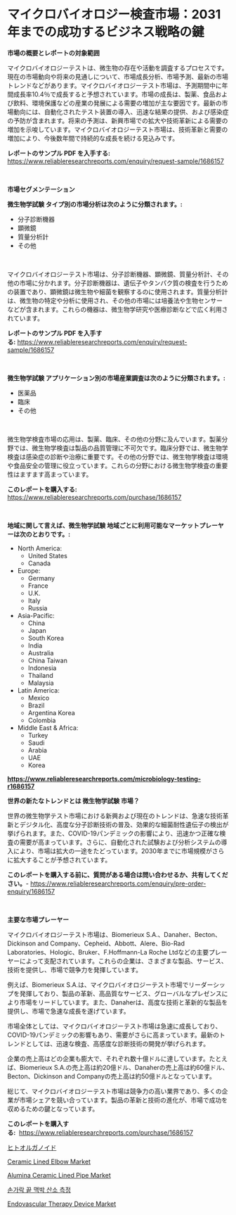 <p><h1>マイクロバイオロジー検査市場：2031年までの成功するビジネス戦略の鍵</h1></p><p><strong>市場の概要とレポートの対象範囲</strong></p>
<p><p>マイクロバイオロジーテストは、微生物の存在や活動を調査するプロセスです。現在の市場動向や将来の見通しについて、市場成長分析、市場予測、最新の市場トレンドなどがあります。マイクロバイオロジーテスト市場は、予測期間中に年間成長率10.4％で成長すると予想されています。市場の成長は、製薬、食品および飲料、環境保護などの産業の発展による需要の増加が主な要因です。最新の市場動向には、自動化されたテスト装置の導入、迅速な結果の提供、および感染症の予防が含まれます。将来の予測は、新興市場での拡大や技術革新による需要の増加を示唆しています。マイクロバイオロジーテスト市場は、技術革新と需要の増加により、今後数年間で持続的な成長を続ける見込みです。</p></p>
<p><strong>レポートのサンプル PDF を入手する:</strong> <a href="https://www.reliableresearchreports.com/enquiry/request-sample/1686157">https://www.reliableresearchreports.com/enquiry/request-sample/1686157</a></p>
<p>&nbsp;</p>
<p><strong>市場セグメンテーション</strong></p>
<p><strong>微生物学試験 タイプ別の市場分析は次のように分類されます。:</strong></p>
<p><ul><li>分子診断機器</li><li>顕微鏡</li><li>質量分析計</li><li>その他</li></ul></p>
<p>&nbsp;</p>
<p><p>マイクロバイオロジーテスト市場は、分子診断機器、顕微鏡、質量分析計、その他の市場に分かれます。分子診断機器は、遺伝子やタンパク質の検査を行うための装置であり、顕微鏡は微生物や細菌を観察するのに使用されます。質量分析計は、微生物の特定や分析に使用され、その他の市場には培養法や生物センサーなどが含まれます。これらの機器は、微生物学研究や医療診断などで広く利用されています。</p></p>
<p><strong>レポートのサンプル PDF を入手する:</strong>&nbsp;<a href="https://www.reliableresearchreports.com/enquiry/request-sample/1686157">https://www.reliableresearchreports.com/enquiry/request-sample/1686157</a></p>
<p>&nbsp;</p>
<p><strong> 微生物学試験 アプリケーション別の市場産業調査は次のように分類されます。:</strong></p>
<p><ul><li>医薬品</li><li>臨床</li><li>その他</li></ul></p>
<p>&nbsp;</p>
<p><p>微生物学検査市場の応用は、製薬、臨床、その他の分野に及んでいます。製薬分野では、微生物学検査は製品の品質管理に不可欠です。臨床分野では、微生物学検査は感染症の診断や治療に重要です。その他の分野では、微生物学検査は環境や食品安全の管理に役立っています。これらの分野における微生物学検査の重要性はますます高まっています。</p></p>
<p><strong>このレポートを購入する:</strong>&nbsp; <a href="https://www.reliableresearchreports.com/purchase/1686157">https://www.reliableresearchreports.com/purchase/1686157</a></p>
<p>&nbsp;</p>
<p><strong>地域に関して言えば、微生物学試験 地域ごとに利用可能なマーケットプレーヤーは次のとおりです。:</strong></p>
<p><ul>
    <li>
        North America:
        <ul>
            <li>United States</li>
            <li>Canada</li>
        </ul>
    </li>
    <li>
        Europe:
        <ul>
            <li>Germany</li>
            <li>France</li>
            <li>U.K.</li>
            <li>Italy</li>
            <li>Russia</li>
        </ul>
    </li>
    <li>
        Asia-Pacific:
        <ul>
            <li>China</li>
            <li>Japan</li>
            <li>South Korea</li>
            <li>India</li>
            <li>Australia</li>
            <li>China Taiwan</li>
            <li>Indonesia</li>
            <li>Thailand</li>
            <li>Malaysia</li>
        </ul>
    </li>
    <li>
        Latin America:
        <ul>
            <li>Mexico</li>
            <li>Brazil</li>
            <li>Argentina Korea</li>
            <li>Colombia</li>
        </ul>
    </li>
    <li>
        Middle East & Africa:
        <ul>
            <li>Turkey</li>
            <li>Saudi</li>
            <li>Arabia</li>
            <li>UAE</li>
            <li>Korea</li>
        </ul>
    </li>
    </ul></p>
<p><strong><a href="https://www.reliableresearchreports.com/microbiology-testing-r1686157">https://www.reliableresearchreports.com/microbiology-testing-r1686157</a></strong>&nbsp;</p>
<p><strong>世界の新たなトレンドとは 微生物学試験 市場？</strong></p>
<p><p>世界の微生物学テスト市場における新興および現在のトレンドは、急速な技術革新とデジタル化、高度な分子診断技術の普及、効果的な細菌耐性遺伝子の検出が挙げられます。また、COVID-19パンデミックの影響により、迅速かつ正確な検査の需要が高まっています。さらに、自動化された試験および分析システムの導入により、市場は拡大の一途をたどっています。2030年までに市場規模がさらに拡大することが予想されています。</p></p>
<p><strong>このレポートを購入する前に、質問がある場合は問い合わせるか、共有してください。</strong>- <a href="https://www.reliableresearchreports.com/enquiry/pre-order-enquiry/1686157">https://www.reliableresearchreports.com/enquiry/pre-order-enquiry/1686157</a></p>
<p>&nbsp;</p>
<p><strong>主要な市場プレーヤー</strong></p>
<p><p>マイクロバイオロジーテスト市場は、Biomerieux S.A.、Danaher、Becton、Dickinson and Company、Cepheid、Abbott、Alere、Bio-Rad Laboratories、Hologic、Bruker、F.Hoffmann-La Roche Ltdなどの主要プレーヤーによって支配されています。これらの企業は、さまざまな製品、サービス、技術を提供し、市場で競争力を発揮しています。</p><p>例えば、Biomerieux S.A.は、マイクロバイオロジーテスト市場でリーダーシップを発揮しており、製品の革新、高品質なサービス、グローバルなプレゼンスにより市場をリードしています。また、Danaherは、高度な技術と革新的な製品を提供し、市場で急速な成長を遂げています。</p><p>市場全体としては、マイクロバイオロジーテスト市場は急速に成長しており、COVID-19パンデミックの影響もあり、需要がさらに高まっています。最新のトレンドとしては、迅速な検査、高感度な診断技術の開発が挙げられます。</p><p>企業の売上高はどの企業も膨大で、それぞれ数十億ドルに達しています。たとえば、Biomerieux S.A.の売上高は約20億ドル、Danaherの売上高は約60億ドル、Becton、Dickinson and Companyの売上高は約50億ドルとなっています。</p><p>総じて、マイクロバイオロジーテスト市場は競争力の高い業界であり、多くの企業が市場シェアを競い合っています。製品の革新と技術の進化が、市場で成功を収めるための鍵となっています。</p></p>
<p><strong>このレポートを購入する:</strong>&nbsp;&nbsp;<a href="https://www.reliableresearchreports.com/purchase/1686157">https://www.reliableresearchreports.com/purchase/1686157</a></p>
<p><p><a href="https://github.com/dandier2003/Market-Research-Report-List-1/blob/main/130006023479.md">ヒトオルガノイド</a></p><p><a href="https://issuu.com/reportprime-2/docs/ceramic-lined-elbow-market-size-2030.pptx">Ceramic Lined Elbow Market</a></p><p><a href="https://issuu.com/reportprime-2/docs/alumina-ceramic-lined-pipe-market-size-2030.pptx">Alumina Ceramic Lined Pipe Market</a></p><p><a href="https://github.com/OwenHamiytll568745/Market-Research-Report-List-1/blob/main/220805521336.md">손가락 끝 맥박 산소 측정</a></p><p><a href="https://github.com/mharielmesa/Market-Research-Report-List-2/blob/main/endovascular-therapy-device-market.md">Endovascular Therapy Device Market</a></p></p>